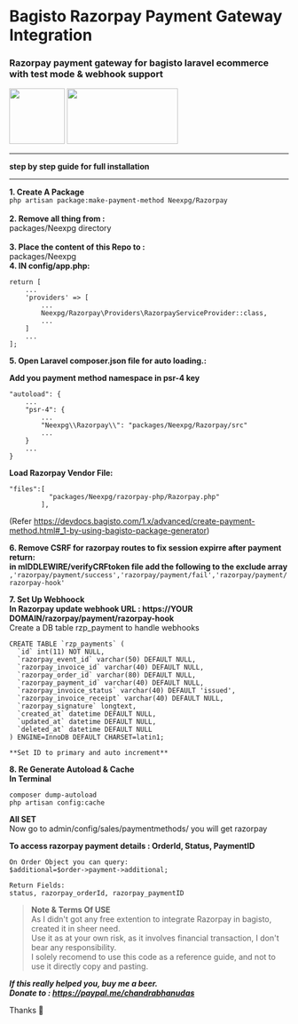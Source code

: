 # Bagisto Razorpay Payment Gateway Integration
### Razorpay payment gateway for bagisto laravel ecommerce with test mode & webhook support
 <img src="https://devdocs.bagisto.com/logo.png?__WB_REVISION__=7623b31ea8912e775aa903f3da491179"  height="100"> <img src="https://razorpay.com/assets/razorpay-logo.svg" width="200" height="100">
_____________________________________________________________________________________
**step by step guide for full installation**
_____________________________________________________________________________________

**1. Create A Package**<br/>
   ```php artisan package:make-payment-method Neexpg/Razorpay```<br/>   
**2. Remove all thing from :** <br/> packages/Neexpg directory<br/>
<br/>
**3. Place the content of this Repo to  :**<br/>  packages/Neexpg <br/>
**4. IN config/app.php:**<br/>
```
return [
    ...
    'providers' => [
        ...
        Neexpg/Razorpay\Providers\RazorpayServiceProvider::class,
        ...
    ]
    ...
];
```

**5. Open Laravel composer.json file for auto loading.:**<br/>

**Add you payment method namespace in psr-4 key**
```
"autoload": {
    ...
    "psr-4": {
        ...
        "Neexpg\\Razorpay\\": "packages/Neexpg/Razorpay/src"
        ...
    }
    ...
}
````

**Load Razorpay Vendor File:**

```
"files":[
          "packages/Neexpg/razorpay-php/Razorpay.php"
        ],
```
(Refer https://devdocs.bagisto.com/1.x/advanced/create-payment-method.html#_1-by-using-bagisto-package-generator)


**6. Remove CSRF for razorpay routes to fix session expirre after payment return:**<br/>
**in mIDDLEWIRE/verifyCRFtoken file add the following to the exclude array**<br/>
``` ,'razorpay/payment/success','razorpay/payment/fail','razorpay/payment/razorpay-hook' ```

**7. Set Up Webhoock**<br/>
**In Razorpay update webhook URL : https://YOUR DOMAIN/razorpay/payment/razorpay-hook** <br/>
Create a DB table rzp_payment to handle webhooks<br/>
```
CREATE TABLE `rzp_payments` (
  `id` int(11) NOT NULL,
  `razorpay_event_id` varchar(50) DEFAULT NULL,  
  `razorpay_invoice_id` varchar(40) DEFAULT NULL,
  `razorpay_order_id` varchar(80) DEFAULT NULL,
  `razorpay_payment_id` varchar(40) DEFAULT NULL,
  `razorpay_invoice_status` varchar(40) DEFAULT 'issued',
  `razorpay_invoice_receipt` varchar(40) DEFAULT NULL,
  `razorpay_signature` longtext,  
  `created_at` datetime DEFAULT NULL,
  `updated_at` datetime DEFAULT NULL,
  `deleted_at` datetime DEFAULT NULL
) ENGINE=InnoDB DEFAULT CHARSET=latin1;

**Set ID to primary and auto increment**
```


**8. Re Generate Autoload & Cache**<br/>
**In Terminal**<br/>
```
composer dump-autoload
php artisan config:cache
```
**All SET**<br/>
Now go to admin/config/sales/paymentmethods/ you will get razorpay<br/>


**To access razorpay payment details : OrderId, Status, PaymentID**
```
On Order Object you can query:
$additional=$order->payment->additional;

Return Fields:
status, razorpay_orderId, razorpay_paymentID

```
 
>**Note & Terms Of USE**<br/>
>As I didn't got any free extention to integrate  Razorpay in bagisto, created it in sheer need.<br/>
>Use it as at your own risk, as it involves financial transaction, I don't bear any responsibility.<br/>
>I solely recomend to use this code as a reference guide, and not to use it directly copy and pasting.<br/>

***If this really helped you, buy me a beer.<br/>
Donate to  : https://paypal.me/chandrabhanudas***

Thanks :slightly_smiling_face:



